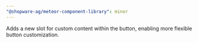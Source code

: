```yaml
---
"@shopware-ag/meteor-component-library": minor
---
```


Adds a new slot for custom content within the button, enabling more flexible button customization.
